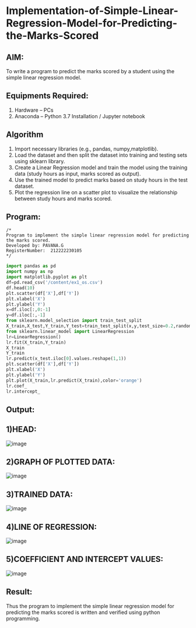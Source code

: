 # Implementation-of-Simple-Linear-Regression-Model-for-Predicting-the-Marks-Scored

## AIM:
To write a program to predict the marks scored by a student using the simple linear regression model.

## Equipments Required:
1. Hardware – PCs
2. Anaconda – Python 3.7 Installation / Jupyter notebook

## Algorithm
1. Import necessary libraries (e.g., pandas, numpy,matplotlib).
2. Load the dataset and then split the dataset into training and testing sets using sklearn library.
3. Create a Linear Regression model and train the model using the training data (study hours as input, marks scored as output).
4. Use the trained model to predict marks based on study hours in the test dataset.
5. Plot the regression line on a scatter plot to visualize the relationship between study hours and marks scored.

## Program:
```
/*
Program to implement the simple linear regression model for predicting the marks scored.
Developed by: PAVANA.G
RegisterNumber:  212222230105
*/
```
```python
import pandas as pd
import numpy as np
import matplotlib.pyplot as plt
df=pd.read_csv('/content/ex1_os.csv')
df.head(10)
plt.scatter(df['X'],df['Y'])
plt.xlabel('X')
plt.ylabel('Y')
x=df.iloc[:,0:-1]
y=df.iloc[:,-1]
from sklearn.model_selection import train_test_split
X_train,X_test,Y_train,Y_test=train_test_split(x,y,test_size=0.2,random_state=0)
from sklearn.linear_model import LinearRegression
lr=LinearRegression()
lr.fit(X_train,Y_train)
X_train
Y_train
lr.predict(x_test.iloc[0].values.reshape(1,1))
plt.scatter(df['X'],df['Y'])
plt.xlabel('X')
plt.ylabel('Y')
plt.plot(X_train,lr.predict(X_train),color='orange')
lr.coef_
lr.intercept_
```
## Output:
## 1)HEAD:
![image](https://github.com/gpavana/Implementation-of-Simple-Linear-Regression-Model-for-Predicting-the-Marks-Scored/assets/118787343/b63f656e-500f-4008-ad94-472539f0f910)
## 2)GRAPH OF PLOTTED DATA:
![image](https://github.com/gpavana/Implementation-of-Simple-Linear-Regression-Model-for-Predicting-the-Marks-Scored/assets/118787343/c81e2c1b-901f-4649-ab92-c88901e26554)
## 3)TRAINED DATA:
![image](https://github.com/gpavana/Implementation-of-Simple-Linear-Regression-Model-for-Predicting-the-Marks-Scored/assets/118787343/72b1e994-e121-40c4-965a-d92c6283d9ec)
## 4)LINE OF REGRESSION:
![image](https://github.com/gpavana/Implementation-of-Simple-Linear-Regression-Model-for-Predicting-the-Marks-Scored/assets/118787343/dd31869f-4386-44c5-9877-db7321bac033)
## 5)COEFFICIENT AND INTERCEPT VALUES:
![image](https://github.com/gpavana/Implementation-of-Simple-Linear-Regression-Model-for-Predicting-the-Marks-Scored/assets/118787343/882b225d-9ed3-431b-85a7-e94051165bec)

## Result:
Thus the program to implement the simple linear regression model for predicting the marks scored is written and verified using python programming.
